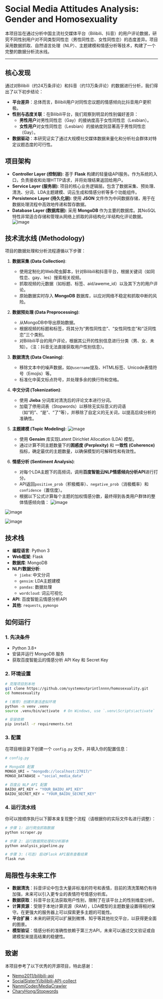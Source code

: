 
# Social Media Attitudes Analysis: Gender and Homosexuality

本项目旨在通过分析中国主流社交媒体平台（Bilibili、抖音）的用户评论数据，研究不同性别用户对不同类型同性恋（男性同性恋、女性同性恋）的态度差异。项目采用数据抓取、自然语言处理（NLP）、主题建模和情感分析等技术，构建了一个完整的数据分析流水线。

---

## 核心发现

通过对Bilibili（约24万条评论）和抖音（约13万条评论）的数据进行分析，我们得出了以下初步结论：

- **平台差异**：总体而言，Bilibili用户对同性恋议题的情感倾向比抖音用户更积极。
- **性别与态度关联**：在Bilibili平台，我们观察到明显的性别偏好差异：
  - **男性用户**对男性同性恋（Gay）的接纳度高于女性同性恋（Lesbian）。
  - **女性用户**对女性同性恋（Lesbian）的接纳度则显著高于男性同性恋（Gay）。
- **数据驱动**：本研究证实了通过大规模社交媒体数据来量化和分析社会群体对特定议题态度的可行性。

## 项目架构

- **Controller Layer (控制层)**: 基于 **Flask** 构建的轻量级API服务。作为系统的入口，负责接收和处理HTTP请求，并将处理结果返回给用户。
- **Service Layer (服务层)**: 项目的核心业务逻辑层。包含了数据采集、预处理、清洗、分词、LDA主题建模、词云生成和情感分析等多个功能组件。
- **Persistence Layer (持久化层)**: 使用 **JSON** 文件作为中间数据存储，用于在数据处理流程中高效地传递和暂存数据。
- **Database Layer (数据库层)**: 采用 **MongoDB** 作为主要的数据库。其NoSQL特性非常适合存储和管理从网络上抓取的非结构化/半结构化评论数据。
![image](https://github.com/user-attachments/assets/90f6d4a9-9368-428a-ad99-66ae9e48e3a5)

## 技术流水线 (Methodology)

项目的数据处理和分析流程遵循以下步骤：

1.  **数据采集 (Data Collection)**:
    - 使用定制化的Web爬虫脚本，针对Bilibili和抖音平台，根据关键词（如同性恋、gay、les）搜索相关视频。
    - 抓取视频的元数据（如标题、标签、aid/aweme_id）以及其下方的用户评论。
    - 原始数据实时存入 **MongoDB** 数据库，以应对网络不稳定和抓取中断的风险。

2.  **数据预处理 (Data Preprocessing)**:
    - 从MongoDB中导出原始数据。
    - 根据视频的标题和标签，将其分为“男性同性恋”、“女性同性恋”和“泛同性恋”三个类别。
    - 对Bilibili平台的用户评论，根据其公开的性别信息进行分类（男、女、未知）。（注：抖音无法直接获取用户性别信息）。

3.  **数据清洗 (Data Cleaning)**:
    - 移除文本中的噪声数据，如`@username`提及、HTML标签、Unicode表情符号（Emojis）等。
    - 标准化中英文标点符号，并处理多余的换行符和空格。

4.  **中文分词 (Tokenization)**:
    - 使用 **Jieba** 分词库对清洗后的评论文本进行分词。
    - 加载了停用词表（Stopwords）以移除无实际意义的词语（如“的”、“是”、“了”等），并移除了自定义的无关词，以提高后续分析的准确性。

5.  **主题建模 (Topic Modeling)**:
   ![image](https://github.com/user-attachments/assets/939316f0-d143-4d15-9e32-7859066ea707)
    - 使用 **Gensim** 库实现Latent Dirichlet Allocation (LDA) 模型。
    - 通过计算不同主题数量下的**困惑度 (Perplexity)** 和 **一致性 (Coherence)** 指标，确定最优的主题数量，以确保模型的可解释性和有效性。

7.  **情感分析 (Sentiment Analysis)**:
    - 对每个LDA主题下的高频词，调用**百度智能云NLP情感倾向分析API**进行打分。
    - API返回`positive_prob`（积极概率）、`negative_prob`（消极概率）和`confidence`（置信度）。
    - 根据以下公式计算每个主题的加权情感分数，最终得到各类用户群体的整体情感倾向值：
![image](https://github.com/user-attachments/assets/9150825c-9517-4a07-ae02-6bd924796adb)

![image](https://github.com/user-attachments/assets/ef5073bf-6630-4cf8-936f-9b566470197a)

![image](https://github.com/user-attachments/assets/a8f6ece5-314e-479d-8418-6b3d2025686f)

## 技术栈

- **编程语言**: Python 3
- **Web框架**: Flask
- **数据库**: MongoDB
- **NLP/数据分析**:
  - `jieba`: 中文分词
  - `gensim`: LDA主题建模
  - `pandas`: 数据处理
  - `wordcloud`: 词云可视化
- **API**: 百度智能云情感分析API
- **其他**: `requests`, `pymongo`

## 如何运行

### 1. 先决条件

- Python 3.8+
- 安装并运行 MongoDB 服务
- 获取百度智能云的情感分析 API Key 和 Secret Key

### 2. 环境设置

```bash
# 克隆项目到本地
git clone https://github.com/systemoutprintlnnnn/homosexuality.git
cd homosexuality

# (推荐) 创建并激活虚拟环境
python -m venv .venv
source .venv/bin/activate  # On Windows, use `.venv\Scripts\activate`

# 安装依赖
pip install -r requirements.txt
```

### 3. 配置

在项目根目录下创建一个 `config.py` 文件，并填入你的配置信息：

```python
# config.py

# MongoDB 配置
MONGO_URI = "mongodb://localhost:27017/"
MONGO_DATABASE = "social_media_data"

# 百度云 NLP API 配置
BAIDU_API_KEY = "YOUR_BAIDU_API_KEY"
BAIDU_SECRET_KEY = "YOUR_BAIDU_SECRET_KEY"
```

### 4. 运行流水线

你可以按顺序执行以下脚本来复现整个流程（请根据你的实际文件名进行调整）：

```bash
# 步骤 1: 运行爬虫抓取数据
python scraper.py

# 步骤 2: 运行数据预处理和分析脚本
python analysis_pipeline.py

# 步骤 3: (可选) 启动Flask API服务查看结果
flask run
```

## 局限性与未来工作

- **数据清洗**：抖音评论中包含大量非标准的符号和表情，目前的清洗策略仍有待加强，未来可以引入更专业的表情符号情感分析库。
- **数据获取**：抖音平台无法获取用户性别，限制了在该平台上的性别维度分析。
- **计算资源**：受限于本地计算资源（RAM），LDA模型的主题数量设置得相对保守。在更强大的服务器上可以探索更多主题的可能性。
- **平台扩展**：未来的研究可以扩展到微博、知乎等其他社交平台，以获得更全面的图景。
- **模型验证**：情感分析的准确性依赖于第三方API，未来可以通过交叉验证或自建模型来提高结果的稳健性。

## 致谢

本项目参考了以下优秀的开源项目，特此感谢：

- [Nemo2011/bilibili-api](https://github.com/Nemo2011/bilibili-api)
- [SocialSisterYi/bilibili-API-collect](https://github.com/SocialSisterYi/bilibili-API-collect)
- [NanmiCoder/MediaCrawler](https://github.com/NanmiCoder/MediaCrawler)
- [CharyHong/Stopwords](https://github.com/CharyHong/Stopwords)
